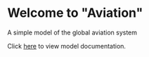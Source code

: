 # Welcome to "Aviation"

A simple model of the global aviation system

Click [here](./aviation.md) to view model documentation.
